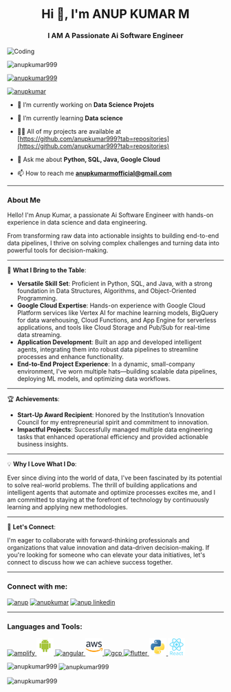 <h1 align="center">Hi 👋, I'm ANUP KUMAR M</h1>
<h3 align="center">I AM A Passionate Ai Software Engineer</h3>
<img align="center" alt="Coding" width="1000" src="https://cdn.dribbble.com/users/1708816/screenshots/15637256/media/f9826f0af8a49462f048262a8502035b.gif">

<p align="left"> <img src="https://komarev.com/ghpvc/?username=anupkumar999&label=Profile%20views&color=0e75b6&style=flat" alt="anupkumar999" /> </p>

<p align="left"> <a href="https://github.com/ryo-ma/github-profile-trophy"><img src="https://github-profile-trophy.vercel.app/?username=anupkumar999" alt="anupkumar999" /></a> </p>

<p align="left"> <a href="https://twitter.com/anupkumar" target="blank"><img src="https://img.shields.io/twitter/follow/anupkumar?logo=twitter&style=for-the-badge" alt="anupkumar" /></a> </p>

- 🔭 I’m currently working on **Data Science Projets**

- 🌱 I’m currently learning **Data science**

- 👨‍💻 All of my projects are available at [https://github.com/anupkumar999?tab=repositories](https://github.com/anupkumar999?tab=repositories)

- 💬 Ask me about **Python, SQL, Java, Google Cloud**

- 📫 How to reach me **anupkumarmofficial@gmail.com**

---

### About Me

Hello! I'm Anup Kumar, a passionate Ai Software Engineer with hands-on experience in data science and data engineering.

From transforming raw data into actionable insights to building end-to-end data pipelines, I thrive on solving complex challenges and turning data into powerful tools for decision-making.

---

🌟 **What I Bring to the Table**:

- **Versatile Skill Set**: Proficient in Python, SQL, and Java, with a strong foundation in Data Structures, Algorithms, and Object-Oriented Programming.
- **Google Cloud Expertise**: Hands-on experience with Google Cloud Platform services like Vertex AI for machine learning models, BigQuery for data warehousing, Cloud Functions, and App Engine for serverless applications, and tools like Cloud Storage and Pub/Sub for real-time data streaming.
- **Application Development**: Built an app and developed intelligent agents, integrating them into robust data pipelines to streamline processes and enhance functionality.
- **End-to-End Project Experience**: In a dynamic, small-company environment, I've worn multiple hats—building scalable data pipelines, deploying ML models, and optimizing data workflows.

---

🏆 **Achievements**:

- **Start-Up Award Recipient**: Honored by the Institution’s Innovation Council for my entrepreneurial spirit and commitment to innovation.
- **Impactful Projects**: Successfully managed multiple data engineering tasks that enhanced operational efficiency and provided actionable business insights.

---

💡 **Why I Love What I Do**:

Ever since diving into the world of data, I've been fascinated by its potential to solve real-world problems. The thrill of building applications and intelligent agents that automate and optimize processes excites me, and I am committed to staying at the forefront of technology by continuously learning and applying new methodologies.

---

🤝 **Let's Connect**:

I'm eager to collaborate with forward-thinking professionals and organizations that value innovation and data-driven decision-making. If you're looking for someone who can elevate your data initiatives, let's connect to discuss how we can achieve success together.

---

<h3 align="left">Connect with me:</h3>
<p align="left">
<a href="https://dev.to/anup" target="blank"><img align="center" src="https://raw.githubusercontent.com/rahuldkjain/github-profile-readme-generator/master/src/images/icons/Social/devto.svg" alt="anup" height="30" width="40" /></a>
<a href="https://twitter.com/anupkumar" target="blank"><img align="center" src="https://raw.githubusercontent.com/rahuldkjain/github-profile-readme-generator/master/src/images/icons/Social/twitter.svg" alt="anupkumar" height="30" width="40"/></a>
<a href="https://linkedin.com/in/anup-kumar-a4b74717b" target="blank"><img align="center" src="https://raw.githubusercontent.com/rahuldkjain/github-profile-readme-generator/master/src/images/icons/Social/linked-in-alt.svg" alt="anup linkedin" height="30" width="40"/></a>
</p>

---

<h3 align="left">Languages and Tools:</h3>
<p align="left">
  <a href="https://aws.amazon.com/amplify/" target="_blank" rel="noreferrer">
    <img src="https://docs.amplify.aws/assets/logo-dark.svg" alt="amplify" width="40" height="40"/>
  </a>
  <a href="https://developer.android.com" target="_blank" rel="noreferrer">
    <img src="https://raw.githubusercontent.com/devicons/devicon/master/icons/android/android-original-wordmark.svg" alt="android" width="40" height="40"/>
  </a>
  <a href="https://angular.io" target="_blank" rel="noreferrer">
    <img src="https://angular.io/assets/images/logos/angular/angular.svg" alt="angular" width="40" height="40"/>
  </a>
  <a href="https://aws.amazon.com" target="_blank" rel="noreferrer">
    <img src="https://raw.githubusercontent.com/devicons/devicon/master/icons/amazonwebservices/amazonwebservices-original-wordmark.svg" alt="aws" width="40" height="40"/>
  </a>
  <a href="https://cloud.google.com" target="_blank" rel="noreferrer">
    <img src="https://www.vectorlogo.zone/logos/google_cloud/google_cloud-icon.svg" alt="gcp" width="40" height="40"/>
  </a>
  <a href="https://flutter.dev" target="_blank" rel="noreferrer">
    <img src="https://www.vectorlogo.zone/logos/flutterio/flutterio-icon.svg" alt="flutter" width="40" height="40"/>
  </a>
  <a href="https://www.python.org" target="_blank" rel="noreferrer">
    <img src="https://raw.githubusercontent.com/devicons/devicon/master/icons/python/python-original.svg" alt="python" width="40" height="40"/>
  </a>
  <a href="https://reactjs.org/" target="_blank" rel="noreferrer">
    <img src="https://raw.githubusercontent.com/devicons/devicon/master/icons/react/react-original-wordmark.svg" alt="react" width="40" height="40"/>
  </a>
  <!-- Add more tools as per your preference -->
</p>

<p><img align="left" src="https://github-readme-stats.vercel.app/api/top-langs?username=anupkumar999&show_icons=true&locale=en&layout=compact" alt="anupkumar999" /></p>

<p>&nbsp;<img align="center" src="https://github-readme-stats.vercel.app/api?username=anupkumar999&show_icons=true&locale=en" alt="anupkumar999" /></p>

<p><img align="center" src="https://github-readme-streak-stats.herokuapp.com/?user=anupkumar999&" alt="anupkumar999" /></p>
